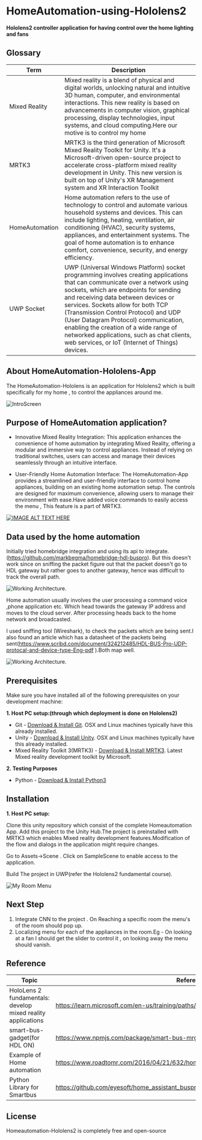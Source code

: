 # HomeAutomation-using-Hololens2

**Hololens2 controller application for having control over the home lighting and fans**

## Glossary
| Term      | Description |
| ----------- | ----------- |
| Mixed Reality      | Mixed reality is a blend of physical and digital worlds, unlocking natural and intuitive 3D human, computer, and environmental interactions. This new reality is based on advancements in computer vision, graphical processing, display technologies, input systems, and cloud computing.Here our motive is to control my home |
| MRTK3  | MRTK3 is the third generation of Microsoft Mixed Reality Toolkit for Unity. It's a Microsoft-driven open-source project to accelerate cross-platform mixed reality development in Unity. This new version is built on top of Unity's XR Management system and XR Interaction Toolkit|
| HomeAutomation | Home automation refers to the use of technology to control and automate various household systems and devices. This can include lighting, heating, ventilation, air conditioning (HVAC), security systems, appliances, and entertainment systems. The goal of home automation is to enhance comfort, convenience, security, and energy efficiency.|
| UWP Socket | UWP (Universal Windows Platform) socket programming involves creating applications that can communicate over a network using sockets, which are endpoints for sending and receiving data between devices or services. Sockets allow for both TCP (Transmission Control Protocol) and UDP (User Datagram Protocol) communication, enabling the creation of a wide range of networked applications, such as chat clients, web services, or IoT (Internet of Things) devices. |



## About HomeAutomation-Hololens-App
The HomeAutomation-Hololens is an application for Hololens2 which is built specifically for my home , to control the appliances around me.

![IntroScreen](https://github.com/prahalad12345/HomeAutomation-using-Hololens2/blob/main/Image/20240818_072732_HoloLens.jpg)

## Purpose of HomeAutomation application?


* Innovative Mixed Reality Integration: This application enhances the convenience of home automation by integrating Mixed Reality, offering a modular and immersive way to control appliances. Instead of relying on traditional switches, users can access and manage their devices seamlessly through an intuitive interface.

* User-Friendly Home Automation Interface: The HomeAutomation-App provides a streamlined and user-friendly interface to control home appliances, building on an existing home automation setup. The controls are designed for maximum convenience, allowing users to manage their environment with ease.Have added voice commands to easily access the menu , This feature is a part of MRTK3.


[![IMAGE ALT TEXT HERE](https://img.youtube.com/vi/U-ST1nyrA8U/0.jpg
)](https://www.youtube.com/watch?v=U-ST1nyrA8U)


## Data used by the home automation

Initially tried homebridge integration and using its api to integrate.(https://github.com/markbegma/homebridge-hdl-buspro). But this doesn't work since on sniffing the packet figure out that the packet doesn't go to HDL gateway but rather goes to another gateway, hence was difficult to track the overall path.

![Working Architecture](https://github.com/prahalad12345/HomeAutomation-using-Hololens2/blob/main/Image/Smart-Home-Working.png). 

Home automation usually involves the user processing a command voice ,phone application etc. Which head towards the gateway IP address and moves to the cloud server. After processing heads back to the home network and broadcasted.

I used sniffing tool (Wireshark), to check the packets which are being sent.I also found an article which has a datasheet of the packets being sent(https://www.scribd.com/document/324212485/HDL-BUS-Pro-UDP-protocal-and-device-type-Eng-pdf ).Both map well.

![Working Architecture](https://github.com/prahalad12345/HomeAutomation-using-Hololens2/blob/main/Image/unnamed.png). 


## Prerequisites
Make sure you have installed all of the following prerequisites on your development machine:

**1. Host PC setup:(through which deployment is done on Hololens2)**

* Git - [Download & Install Git](https://git-scm.com/downloads). OSX and Linux machines typically have this already installed.
* Unity - [Download & Install Unity](https://docs.unity3d.com/hub/manual/index.html). OSX and Linux machines typically have this already installed.
* Mixed Reality Toolkit 3(MRTK3) - [Download & Install MRTK3](https://learn.microsoft.com/en-us/windows/mixed-reality/mrtk-unity/mrtk3-overview/). Latest Mixed reality development toolkit by Microsoft.

**2. Testing Purposes**

* Python - [Download & Install Python3](https://www.geeksforgeeks.org/download-and-install-python-3-latest-version/) 

## Installation

**1. Host PC setup:**

Clone this unity repository which consist of the complete Homeautomation App. Add this project to the Unity Hub.The project is preinstalled with MRTK3 which enables Mixed reality development features.Modification of the flow and dialogs in the application might require changes.


Go to Assets->Scene . Click on SampleScene to enable access to the application.

Build The project in UWP(refer the Hololens2 fundamental course).

![My Room Menu](https://github.com/prahalad12345/HomeAutomation-using-Hololens2/blob/main/Image/20240818_072903_HoloLens.jpg)


## Next Step
1. Integrate CNN to the project . On Reaching a specific room the menu's of the room should pop up.
2. Localizing menu for each of the appliances in the room.Eg - On looking at a fan I should get the slider to control it , on looking away the menu should vanish.

## Reference

| Topic      | Reference Link |
| ----------- | ----------- |
| HoloLens 2 fundamentals: develop mixed reality applications | https://learn.microsoft.com/en-us/training/paths/beginner-hololens-2-tutorials/ |
| smart-bus-gadget(for HDL ON) | https://www.npmjs.com/package/smart-bus-mrgadget  |
| Example of Home automation  | https://www.roadtomr.com/2016/04/21/632/home-automation-with-hololens/ |
| Python Library for Smartbus | https://github.com/eyesoft/home_assistant_buspro/tree/main/custom_components/buspro/pybuspro  |


## License

Homeautomation-Hololens2 is completely free and open-source 